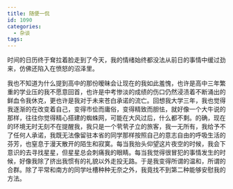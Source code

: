 ```yaml
---
title: 随便一侃
id: 1090
categories:
  - 杂谈
tags:
---
```


时间的日历终于耷拉着脸走到了今天，我的情绪始终都没法从前日的事情中缓过劲来，仿佛还陷入在愤怒的沼泽里。

我也不知道为什么提到高中的那份暧昧会让现在的我如此羞愧，也许是高中三年繁重的学业压的我不愿意回首，也许是中考惨淡的成绩的伤口仍然浸渍着不断涌出的鲜血令我休克，更也许是我对于未来苍白承诺的流亡。回想我大学三年，我也觉得我逐渐的在改变着自己，变得市侩而庸俗，变得精致而胆怯，就好像一个大牛说的那样，往往你觉得精心搭建的蜘蛛网，可能在大风过后，什么都不剩。的确，现在的环境无时无刻不在提醒我，我只是一个茕茕孑立的旅客，我一无所有，我给予不了任何人承诺，我既无法像留驻本省的同学那样按照自己的意志自由的呼吸生活的芬芳，也窒息于漫天散开的陌生和寂寞。每当我抬头仰望这片夜空的时候，我会下意识的去寻找星星，但星星总会刺痛我的眼睛。每当我觉得很冒犯的事情发生的时候，好像我除了挤出我惯有的礼貌以外走投无路。于是我变得所谓的温和，所谓的合群。除了平常和南方的同学吐槽种种无奈之外，我竟找不到第二种能够安慰我的方法。
